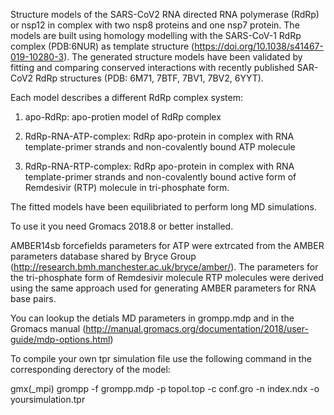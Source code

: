 Structure models of the SARS-CoV2 RNA directed RNA polymerase (RdRp) or nsp12 in complex with two nsp8 proteins and one nsp7 protein. The models are built using homology modelling with the SARS-CoV-1 RdRp complex (PDB:6NUR) as template structure (https://doi.org/10.1038/s41467-019-10280-3). The generated structure models have been validated by fitting and comparing conserved interactions with recently published SAR-CoV2 RdRp structures (PDB: 6M71, 7BTF, 7BV1, 7BV2, 6YYT).

Each model describes a different RdRp complex system:
1) apo-RdRp: apo-protien model of RdRp complex 

2) RdRp-RNA-ATP-complex: RdRp apo-protein in complex with RNA template-primer strands and non-covalently bound ATP molecule

3) RdRp-RNA-RTP-complex: RdRp apo-protein in complex with RNA template-primer strands and non-covalently bound active form of Remdesivir (RTP) molecule in tri-phosphate form.

The fitted models have been equilibriated to perform long MD simulations.  

To use it you need Gromacs 2018.8 or better installed. 

AMBER14sb forcefields parameters for ATP were extrcated from the AMBER parameters database shared by Bryce Group (http://research.bmh.manchester.ac.uk/bryce/amber/). The parameters for the tri-phosphate form of Remdesivir molecule RTP molecules were derived using the same approach used for generating AMBER parameters for RNA base pairs.

You can lookup the detials MD parameters in grompp.mdp and in the Gromacs manual (http://manual.gromacs.org/documentation/2018/user-guide/mdp-options.html)

To compile your own tpr simulation file use the following command in the corresponding derectory of the model:

gmx(_mpi) grompp -f grompp.mdp -p topol.top -c conf.gro -n index.ndx -o yoursimulation.tpr